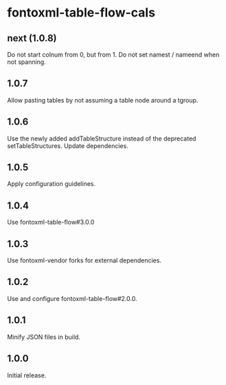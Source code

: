 # fontoxml-table-flow-cals

## next (1.0.8)

Do not start colnum from 0, but from 1.
Do not set namest / nameend when not spanning.

## 1.0.7

Allow pasting tables by not assuming a table node around a tgroup.

## 1.0.6

Use the newly added addTableStructure instead of the deprecated setTableStructures.
Update dependencies.

## 1.0.5

Apply configuration guidelines.

## 1.0.4

Use fontoxml-table-flow#3.0.0

## 1.0.3

Use fontoxml-vendor forks for external dependencies.

## 1.0.2

Use and configure fontoxml-table-flow#2.0.0.

## 1.0.1

Minify JSON files in build.

## 1.0.0

Initial release.

